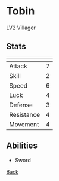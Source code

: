 # Tobin

LV2 Villager

## Stats

| <!-- -->   | <!-- --> |
| ---------- | -------- |
| Attack     | 7        |
| Skill      | 2        |
| Speed      | 6        |
| Luck       | 4        |
| Defense    | 3        |
| Resistance | 4        |
| Movement   | 4        |

## Abilities

- Sword

[Back](README.md)

